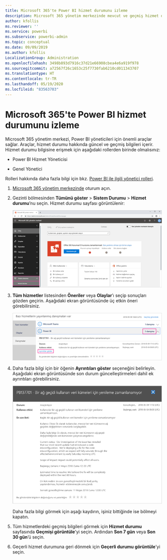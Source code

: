 ```yaml
---
title: Microsoft 365'te Power BI hizmet durumunu izleme
description: Microsoft 365 yönetim merkezinde mevcut ve geçmiş hizmet durumunu görüntüleme hakkında bilgi edinin.
author: kfollis
ms.reviewer: ''
ms.service: powerbi
ms.subservice: powerbi-admin
ms.topic: conceptual
ms.date: 09/09/2019
ms.author: kfollis
LocalizationGroup: Administration
ms.openlocfilehash: 3498b893d7916c37d21e66908cbea4e6a919f978
ms.sourcegitcommit: a72567f26c1653c25f7730fab6210cd011343707
ms.translationtype: HT
ms.contentlocale: tr-TR
ms.lasthandoff: 05/19/2020
ms.locfileid: "83563703"
---
```

# <a name="track-power-bi-service-health-in-microsoft-365"></a>Microsoft 365'te Power BI hizmet durumunu izleme

Microsoft 365 yönetim merkezi, Power BI yöneticileri için önemli araçlar sağlar. Araçlar, hizmet durumu hakkında güncel ve geçmiş bilgileri içerir. Hizmet durumu bilgisine erişmek için aşağıdaki rollerden birinde olmalısınız:

* Power BI Hizmet Yöneticisi

* Genel Yönetici

Rolleri hakkında daha fazla bilgi için bkz. [Power BI ile ilgili yönetici rolleri](service-admin-administering-power-bi-in-your-organization.md#administrator-roles-related-to-power-bi).

1. [Microsoft 365 yönetim merkezinde](https://portal.office.com/adminportal) oturum açın.

1. Gezinti bölmesinden **Tümünü göster** > **Sistem Durumu** > **Hizmet durumu**’nu seçin. Hizmet durumu sayfası görüntülenir:

    ![Sistem ve Hizmet durumu seçeneklerinin öne çıkarıldığı Microsoft 365 yönetim merkezinin ekran görüntüsü.](media/service-admin-health/service-health-tile.png)

1. **Tüm hizmetler** listesinden **Öneriler** veya **Olaylar**’ı seçip sonuçları gözden geçirin. Aşağıdaki ekran görüntüsünde üç etkin öneri görebilirsiniz.

    ![Power BI için üç öneriyi içeren ve Ayrıntıları göster seçeneğinin öne çıkarıldığı Hizmet durumu sayfasının ekran görüntüsü.](media/service-admin-health/active-advisories.png)

1. Daha fazla bilgi için bir öğenin **Ayrıntıları göster** seçeneğini belirleyin. Aşağıdaki ekran görüntüsünde son durum güncelleştirmeleri dahil ek ayrıntıları görebilirsiniz.

    ![Öneri ayrıntılarının ekran görüntüsü.](media/service-admin-health/advisory-details.png)

    Daha fazla bilgi görmek için aşağı kaydırın, işiniz bittiğinde ise bölmeyi kapatın.

1. Tüm hizmetlerdeki geçmiş bilgileri görmek için **Hizmet durumu** sayfasında **Geçmişi görüntüle**’yi seçin. Ardından **Son 7 gün** veya **Son 30 gün**’ü seçin. 

1. Geçerli hizmet durumuna geri dönmek için **Geçerli durumu görüntüle**’yi seçin.
